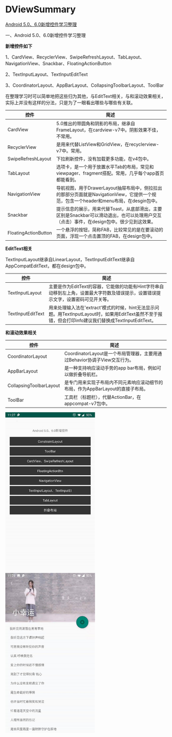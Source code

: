 # DViewSummary
[Android 5.0、6.0新增控件学习整理](https://www.jianshu.com/p/e627c31961c3)  
   
一、Android 5.0、6.0新增控件学习整理

**新增控件如下**

1、CardView、RecyclerView、SwipeRefreshLayout、TabLayout、NavigationView、Snackbar、FloatingActionButton

2、TextInputLayout、TextInputEditText

3、CoordinatorLayout、AppBarLayout、CollapsingToolbarLayout、ToolBar

在整理学习时可以简单地把这些归为其他，与EditText相关，与和滚动效果相关，实际上并没有这样的分法，只是为了一眼看出哪些与哪些有关联。

控件|简述
--|--
CardView | 5.0推出的带圆角和阴影的布局，继承自FrameLayout，在cardview-v7中。阴影效果不佳，不常用。
RecyclerView | 是用来代替ListView和GridView，在recyclerview-v7中。常用。
SwipeRefreshLayout | 下拉刷新控件，没有加载更多功能，在v4包中。
TabLayout | 选项卡，是一个用于放置水平Tab的布局，常见和viewpager、fragment搭配。常用，几乎每个app首页都能看到。
NavigationView | 导航视图，用于DrawerLayout抽屉布局中，侧拉拉出的那部分页面就是NavigationView，它提供一个规范，包含一个header和menu布局，在desgin包中。
Snackbar | 提示信息的展示，用来代替Toast，从底部滑出，主要区别是Snackbar可以滑动退出，也可以处理用户交互（点击）事件，在design包中。很少见到这效果。
FloatingActionButton |  一个悬浮的按钮，简称FAB，比较常见的是在要滚动的页面，浮现一个点击置顶的FAB，在design包中。

**EditText相关**

TextInputLayout继承自LinearLayout，TextInputEditText继承自AppCompatEditText，都在design包中。

控件|简述
--|--
TextInputLayout | 主要是作为EditText的容器，它能做的功能有Hint字符串自动移到左上角，设置最大字符数及错误提示，设置错误提示文字，设置密码可见开关等。
TextInputEditText |  用来处理输入法在'extract'模式的时候，hint无法显示问题。用TextInputLayout时，如果用EditText虽然不至于报错，但会打印info建议我们替换成TextInputEditText。

**和滚动效果相关**

控件|简述
--|--
CoordinatorLayout | CoordinatorLayout是一个布局管理器，主要用通过Behavior协调子View交互行为。
AppBarLayout | 是一种支持响应滚动手势的app bar布局，例如可以做折叠导航栏。
CollapsingToolbarLayout | 是专门用来实现子布局内不同元素响应滚动细节的布局，作为AppBarLayout的直接子布局。
ToolBar  | 工具栏（标题栏），代替ActionBar，在appcompat-v7包中。
<img src="https://github.com/Dengszzzzz/DViewSummary/blob/master/app/src/main/assets/5.0%E5%92%8C6.0%E6%96%B0%E5%A2%9E%E6%8E%A7%E4%BB%B6.jpg" width="280" />  <img src="https://github.com/Dengszzzzz/DViewSummary/blob/master/app/src/main/assets/1_4.jpg" width="280" />
